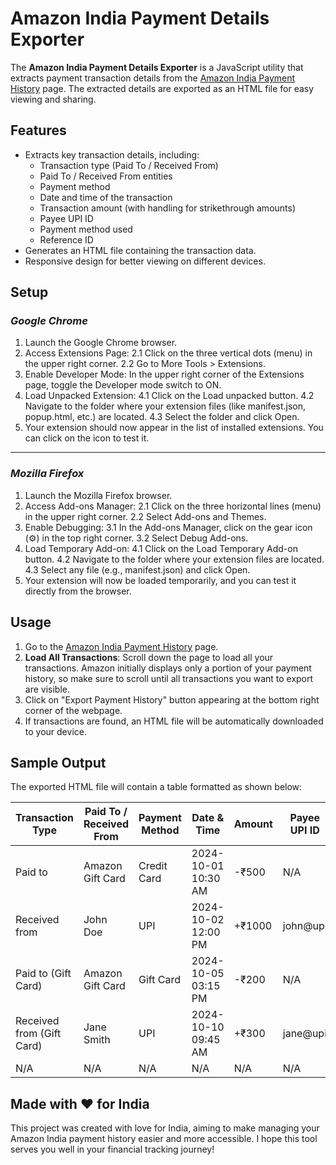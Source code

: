 # Amazon India Payment Details Exporter

The **Amazon India Payment Details Exporter** is a JavaScript utility that extracts payment transaction details from the [Amazon India Payment History](https://www.amazon.in/pay/history) page. The extracted details are exported as an HTML file for easy viewing and sharing.

## Features

- Extracts key transaction details, including:
  - Transaction type (Paid To / Received From)
  - Paid To / Received From entities
  - Payment method
  - Date and time of the transaction
  - Transaction amount (with handling for strikethrough amounts)
  - Payee UPI ID
  - Payment method used
  - Reference ID
- Generates an HTML file containing the transaction data.
- Responsive design for better viewing on different devices.

## Setup

### _Google Chrome_
1. Launch the Google Chrome browser.
2. Access Extensions Page:
   2.1 Click on the three vertical dots (menu) in the upper right corner.
   2.2 Go to More Tools > Extensions.
3. Enable Developer Mode: In the upper right corner of the Extensions page, toggle the Developer mode switch to ON.
4. Load Unpacked Extension:
   4.1 Click on the Load unpacked button.
   4.2 Navigate to the folder where your extension files (like manifest.json, popup.html, etc.) are located.
   4.3 Select the folder and click Open.
5. Your extension should now appear in the list of installed extensions. You can click on the icon to test it.

 ------
 
### _Mozilla Firefox_
1. Launch the Mozilla Firefox browser.
2. Access Add-ons Manager:
   2.1 Click on the three horizontal lines (menu) in the upper right corner.
   2.2 Select Add-ons and Themes.
3. Enable Debugging:
   3.1 In the Add-ons Manager, click on the gear icon (⚙️) in the top right corner.
   3.2 Select Debug Add-ons.
4. Load Temporary Add-on:
   4.1 Click on the Load Temporary Add-on button.
   4.2 Navigate to the folder where your extension files are located.
   4.3 Select any file (e.g., manifest.json) and click Open.
5. Your extension will now be loaded temporarily, and you can test it directly from the browser.

## Usage

1. Go to the [Amazon India Payment History](https://www.amazon.in/pay/history) page.
2. **Load All Transactions**: Scroll down the page to load all your transactions. Amazon initially displays only a portion of your payment history, so make sure to scroll until all transactions you want to export are visible.
3. Click on "Export Payment History" button appearing at the bottom right corner of the webpage.
4. If transactions are found, an HTML file will be automatically downloaded to your device.

## Sample Output

The exported HTML file will contain a table formatted as shown below:

| Transaction Type   | Paid To / Received From | Payment Method    | Date & Time          | Amount | Payee UPI ID   | Paid Using       | Reference ID    |
|---------------------|------------------------|--------------------|----------------------|--------|-----------------|------------------|------------------|
| Paid to             | Amazon Gift Card       | Credit Card        | 2024-10-01 10:30 AM  | -₹500  | N/A             | Wallet             | Bank Reference ID: 123456 |
| Received from       | John Doe               | UPI                | 2024-10-02 12:00 PM  | +₹1000 | john@upi        | UPI              | UPI Reference ID: 789012 |
| Paid to (Gift Card) | Amazon Gift Card       | Gift Card          | 2024-10-05 03:15 PM  | -₹200  | N/A             | Gift Card        | Bank Reference ID: 345678 |
| Received from (Gift Card) | Jane Smith     | UPI                | 2024-10-10 09:45 AM  | +₹300  | jane@upi        | UPI              | UPI Reference ID: 901234 |
| N/A                 | N/A                    | N/A                | N/A                  | N/A    | N/A             | N/A              | N/A              |

## Made with ❤️ for India

This project was created with love for India, aiming to make managing your Amazon India payment history easier and more accessible. I hope this tool serves you well in your financial tracking journey!
